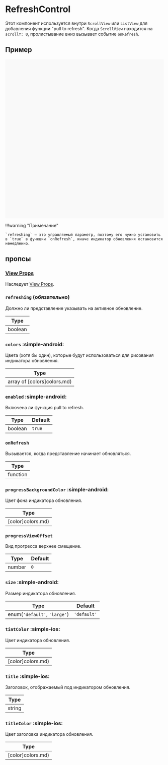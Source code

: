 # RefreshControl

Этот компонент используется внутри `ScrollView` или `ListView` для добавления функции "pull to refresh". Когда `ScrollView` находится на `scrollY: 0`, пролистывание вниз вызывает событие `onRefresh`.

## Пример

<div data-snack-id="@bndby/refreshcontrol" data-snack-platform="web" data-snack-preview="true" data-snack-theme="light" style="overflow:hidden;background:#F9F9F9;border:1px solid var(--color-border);border-radius:4px;height:505px;width:100%"></div>

!!!warning "Примечание"

    `refreshing` — это управляемый параметр, поэтому его нужно установить в `true` в функции `onRefresh`, иначе индикатор обновления остановится немедленно.

## пропсы

### [View Props](view.md#props)

Наследует [View Props](view.md#props).

### `refreshing` (обязательно)

Должно ли представление указывать на активное обновление.

| Type    |
| ------- |
| boolean |

### `colors` :simple-android:

Цвета (хотя бы один), которые будут использоваться для рисования индикатора обновления.

| Type                        |
| --------------------------- |
| array of [colors]colors.md) |

### `enabled` :simple-android:

Включена ли функция pull to refresh.

| Type    | Default |
| ------- | ------- |
| boolean | `true`  |

### `onRefresh`

Вызывается, когда представление начинает обновляться.

| Type     |
| -------- |
| function |

### `progressBackgroundColor` :simple-android:

Цвет фона индикатора обновления.

| Type              |
| ----------------- |
| [color]colors.md) |

### `progressViewOffset`

Вид прогресса верхнее смещение.

| Type   | Default |
| ------ | ------- |
| number | `0`     |

### `size` :simple-android:

Размер индикатора обновления.

| Type                         | Default     |
| ---------------------------- | ----------- |
| enum(`'default'`, `'large'`) | `'default'` |

### `tintColor` :simple-ios:

Цвет индикатора обновления.

| Type              |
| ----------------- |
| [color]colors.md) |

### `title` :simple-ios:

Заголовок, отображаемый под индикатором обновления.

| Type   |
| ------ |
| string |

### `titleColor` :simple-ios:

Цвет заголовка индикатора обновления.

| Type              |
| ----------------- |
| [color]colors.md) |
